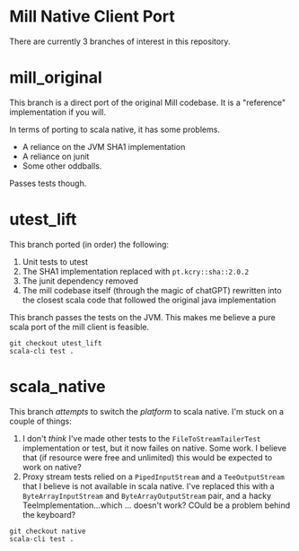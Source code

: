 # Mill Native Client Port

There are currently 3 branches of interest in this repository.

# mill_original

This branch is a direct port of the original Mill codebase. It is a "reference" implementation if you will.

In terms of porting to scala native, it has some problems.
- A reliance on the JVM SHA1 implementation
- A reliance on junit
- Some other oddballs.

Passes tests though.

# utest_lift

This branch ported (in order) the following:

1. Unit tests to utest
2. The SHA1 implementation replaced with `pt.kcry::sha::2.0.2`
3. The junit dependency removed
4. The mill codebase itself (through the magic of chatGPT) rewritten into the closest scala code that followed the original java implementation

This branch passes the tests on the JVM. This makes me believe a pure scala port of the mill client is feasible.

```
git checkout utest_lift
scala-cli test .
```

# scala_native

This branch _attempts_ to switch the _platform_ to scala native. I'm stuck on a couple of things:

1. I don't _think_ I've made other tests to the `FileToStreamTailerTest` implementation or test, but it now failes on native. Some work. I believe that (if resource were free and unlimited) this would be expected to work on native?
2. Proxy stream tests relied on a `PipedInputStream` and a `TeeOutputStream` that I believe is not available in scala native. I've replaced this with a `ByteArrayInputStream` and `ByteArrayOutputStream` pair, and a hacky TeeImplementation...which ... doesn't work? COuld be a problem behind the keyboard?


```
git checkout native
scala-cli test .
```



